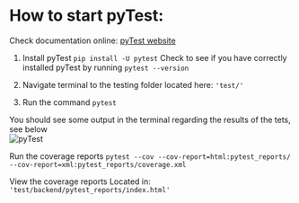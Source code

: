 # How to start pyTest: #
Check documentation online: [pyTest website](https://docs.pytest.org/en/7.2.x/ "pyTest")
1. Install pyTest ```pip install -U pytest```
Check to see if you have correctly installed pyTest by running ```pytest --version```

2. Navigate terminal to the testing folder located here:
`'test/'`

3. Run the command
```pytest```

You should see some output in the terminal regarding the results of the tets, see below <br />
![pyTest](https://raw.githubusercontent.com/kyeou/CSUN-Dashboard/main/documentation/images/test-result.png "")

Run the coverage reports
```pytest --cov --cov-report=html:pytest_reports/ --cov-report=xml:pytest_reports/coverage.xml```

View the coverage reports
Located in: `'test/backend/pytest_reports/index.html'`